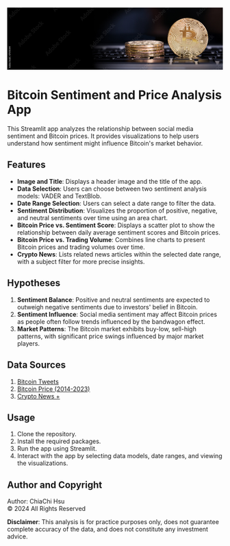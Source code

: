 ![Bitcoin Analysis](app/bitcoin.jpg)

# Bitcoin Sentiment and Price Analysis App

This Streamlit app analyzes the relationship between social media sentiment and Bitcoin prices. It provides visualizations to help users understand how sentiment might influence Bitcoin's market behavior.

## Features

- **Image and Title**: Displays a header image and the title of the app.
- **Data Selection**: Users can choose between two sentiment analysis models: VADER and TextBlob.
- **Date Range Selection**: Users can select a date range to filter the data.
- **Sentiment Distribution**: Visualizes the proportion of positive, negative, and neutral sentiments over time using an area chart.
- **Bitcoin Price vs. Sentiment Score**: Displays a scatter plot to show the relationship between daily average sentiment scores and Bitcoin prices.
- **Bitcoin Price vs. Trading Volume**: Combines line charts to present Bitcoin prices and trading volumes over time.
- **Crypto News**: Lists related news articles within the selected date range, with a subject filter for more precise insights.

## Hypotheses

1. **Sentiment Balance**: Positive and neutral sentiments are expected to outweigh negative sentiments due to investors' belief in Bitcoin.
2. **Sentiment Influence**: Social media sentiment may affect Bitcoin prices as people often follow trends influenced by the bandwagon effect.
3. **Market Patterns**: The Bitcoin market exhibits buy-low, sell-high patterns, with significant price swings influenced by major market players.

## Data Sources

1. [Bitcoin Tweets](https://www.kaggle.com/datasets/kaushiksuresh147/bitcoin-tweets)
2. [Bitcoin Price (2014-2023)](https://www.kaggle.com/datasets/arslanr369/bitcoin-price-2014-2023)
3. [Crypto News +](https://www.kaggle.com/datasets/oliviervha/crypto-news)

## Usage

1. Clone the repository.
2. Install the required packages.
3. Run the app using Streamlit.
4. Interact with the app by selecting data models, date ranges, and viewing the visualizations.

## Author and Copyright

Author: ChiaChi Hsu  
© 2024 All Rights Reserved

**Disclaimer**: This analysis is for practice purposes only, does not guarantee complete accuracy of the data, and does not constitute any investment advice.
